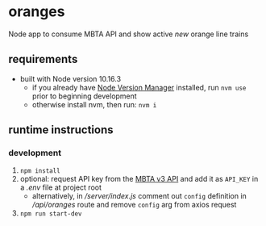 # oranges
Node app to consume MBTA API and show active _new_ orange line trains

## requirements
* built with Node version 10.16.3
    * if you already have [Node Version Manager](https://github.com/nvm-sh/nvm) installed, run `nvm use` prior to beginning development
    * otherwise install nvm, then run: `nvm i`

## runtime instructions

### development
1. `npm install`
2. optional: request API key from the [MBTA v3 API](https://api-v3.mbta.com/docs/swagger/index.html) and add it as `API_KEY` in a _.env_ file at project root
    * alternatively, in _/server/index.js_ comment out `config` definition in _/api/oranges_ route and remove `config` arg from axios request
3. `npm run start-dev`
